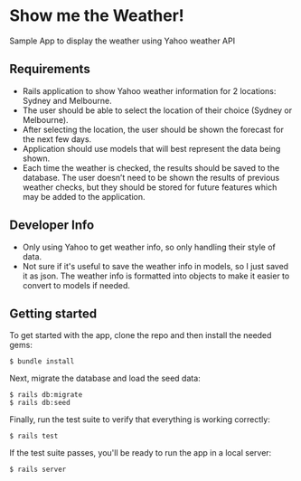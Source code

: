 # Show me the Weather!

Sample App to display the weather using Yahoo weather API

## Requirements
- Rails application to show Yahoo weather information for 2 locations: Sydney and Melbourne.
- The user should be able to select the location of their choice (Sydney or Melbourne).
- After selecting the location, the user should be shown the forecast for the next few days.
- Application should use models that will best represent the data being shown.
- Each time the weather is checked, the results should be saved to the database. The user doesn’t need to be shown the results of previous weather checks, but they should be stored for future features which may be added to the application. 

## Developer Info
- Only using Yahoo to get weather info, so only handling their style of data.
- Not sure if it's useful to save the weather info in models, so I just saved it as json.  The weather info is formatted into objects to make it easier to convert to models if needed.

## Getting started

To get started with the app, clone the repo and then install the needed gems:

```
$ bundle install
```

Next, migrate the database and load the seed data:

```
$ rails db:migrate
$ rails db:seed
```

Finally, run the test suite to verify that everything is working correctly:

```
$ rails test
```

If the test suite passes, you'll be ready to run the app in a local server:

```
$ rails server
```